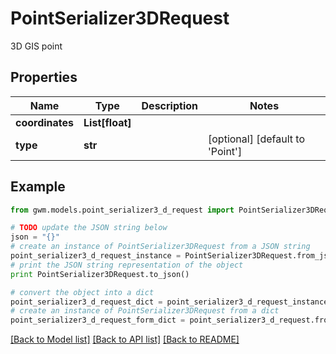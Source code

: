 # PointSerializer3DRequest

3D GIS point

## Properties
Name | Type | Description | Notes
------------ | ------------- | ------------- | -------------
**coordinates** | **List[float]** |  | 
**type** | **str** |  | [optional] [default to 'Point']

## Example

```python
from gwm.models.point_serializer3_d_request import PointSerializer3DRequest

# TODO update the JSON string below
json = "{}"
# create an instance of PointSerializer3DRequest from a JSON string
point_serializer3_d_request_instance = PointSerializer3DRequest.from_json(json)
# print the JSON string representation of the object
print PointSerializer3DRequest.to_json()

# convert the object into a dict
point_serializer3_d_request_dict = point_serializer3_d_request_instance.to_dict()
# create an instance of PointSerializer3DRequest from a dict
point_serializer3_d_request_form_dict = point_serializer3_d_request.from_dict(point_serializer3_d_request_dict)
```
[[Back to Model list]](../README.md#documentation-for-models) [[Back to API list]](../README.md#documentation-for-api-endpoints) [[Back to README]](../README.md)


